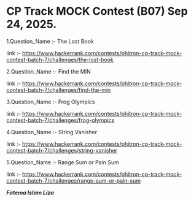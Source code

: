 # CP Track MOCK Contest (B07) Sep 24, 2025.

1.Question_Name :- The Lost Book

link :- https://www.hackerrank.com/contests/phitron-cp-track-mock-contest-batch-7/challenges/the-lost-book

2.Question_Name :- Find the MIN

link :- https://www.hackerrank.com/contests/phitron-cp-track-mock-contest-batch-7/challenges/find-the-min

3.Question_Name :- Frog Olympics

link :- https://www.hackerrank.com/contests/phitron-cp-track-mock-contest-batch-7/challenges/frog-olympics

4.Question_Name :- String Vanisher

link :- https://www.hackerrank.com/contests/phitron-cp-track-mock-contest-batch-7/challenges/string-vanisher

5.Question_Name :- Range Sum or Pain Sum

link :- https://www.hackerrank.com/contests/phitron-cp-track-mock-contest-batch-7/challenges/range-sum-or-pain-sum

***Fatema Islam Liza***
